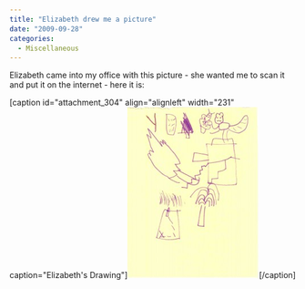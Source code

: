 ```yaml
---
title: "Elizabeth drew me a picture"
date: "2009-09-28"
categories: 
  - Miscellaneous
---
```


Elizabeth came into my office with this picture - she wanted me to scan it and put it on the internet - here it is:

\[caption id="attachment\_304" align="alignleft" width="231" caption="Elizabeth's Drawing"\]![Elizabeth's Drawing](images/elizabeth-drawing-20090928-231x300.jpg "Elizabeth's Drawing")\[/caption\]
